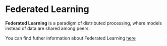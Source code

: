 # Federated Learning

**Federated Learning** is a paradigm of distributed processing, where models instead of data are shared among peers.

You can find futher information about Federated Learning [here](../../Privacy_and_Data_Governance/L2.federated.md)
